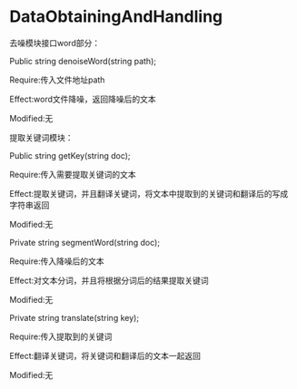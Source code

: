 # DataObtainingAndHandling

去噪模块接口word部分：

Public string denoiseWord(string path);

Require:传入文件地址path

Effect:word文件降噪，返回降噪后的文本

Modified:无


提取关键词模块：

Public string getKey(string doc);

Require:传入需要提取关键词的文本

Effect:提取关键词，并且翻译关键词，将文本中提取到的关键词和翻译后的写成字符串返回

Modified:无


Private string segmentWord(string doc);

Require:传入降噪后的文本

Effect:对文本分词，并且将根据分词后的结果提取关键词

Modified:无


Private string translate(string key);

Require:传入提取到的关键词

Effect:翻译关键词，将关键词和翻译后的文本一起返回

Modified:无



